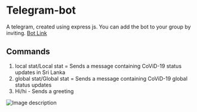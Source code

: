 # Telegram-bot
A telegram, created using express js. You can add the bot to your group by inviting. [Bot Link](https://t.me/rw9_bot)
## Commands

1. local stat/Local stat = Sends a message containing CoViD-19 status updates in Sri Lanka
2. global stat/Global stat = Sends a message containing CoViD-19 global status updates
2. Hi/hi - Sends a greeting

![Image description](https://imgur.com/OuNQHRr)
